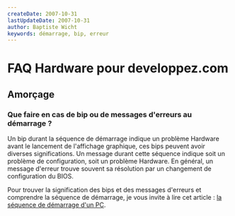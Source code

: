 ```yaml
---
createDate: 2007-10-31
lastUpdateDate: 2007-10-31
author: Baptiste Wicht
keywords: démarrage, bip, erreur
---
```


# FAQ Hardware pour developpez.com

## Amorçage

### Que faire en cas de bip ou de messages d'erreurs au démarrage ?

Un bip durant la séquence de démarrage indique un problème Hardware avant le lancement de l'affichage graphique, ces bips peuvent avoir diverses significations. Un message durant cette séquence indique soit un problème de configuration, soit un problème Hardware. En général, un message d'erreur trouve souvent sa résolution par un changement de configuration du BIOS.

Pour trouver la signification des bips et des messages d'erreurs et comprendre la séquence de démarrage, je vous invite à lire cet article : [la séquence de démarrage d'un PC](https://baptiste-wicht.developpez.com/tutoriels/hardware/demarrage/).